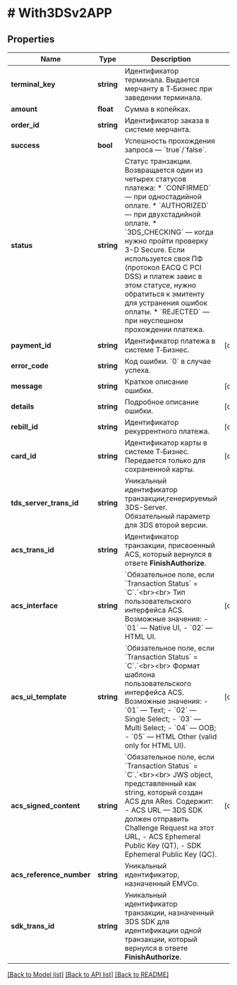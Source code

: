 # # With3DSv2APP

## Properties

Name | Type | Description | Notes
------------ | ------------- | ------------- | -------------
**terminal_key** | **string** | Идентификатор терминала. Выдается мерчанту в Т‑Бизнес при заведении терминала. |
**amount** | **float** | Сумма в копейках. |
**order_id** | **string** | Идентификатор заказа в системе мерчанта. |
**success** | **bool** | Успешность прохождения запроса — &#x60;true&#x60;/&#x60;false&#x60;. |
**status** | **string** | Статус транзакции. Возвращается один из четырех статусов платежа:   * &#x60;CONFIRMED&#x60; — при одностадийной оплате.   * &#x60;AUTHORIZED&#x60; — при двухстадийной оплате.   * &#x60;3DS_CHECKING&#x60; — когда нужно пройти проверку 3-D Secure. Если используется своя ПФ (протокол EACQ C PCI DSS) и платеж завис в этом статусе, нужно обратиться к эмитенту для устранения ошибок оплаты.   * &#x60;REJECTED&#x60; — при неуспешном прохождении платежа. |
**payment_id** | **string** | Идентификатор платежа в системе Т‑Бизнес. | [optional]
**error_code** | **string** | Код ошибки. &#x60;0&#x60; в случае успеха. |
**message** | **string** | Краткое описание ошибки. | [optional]
**details** | **string** | Подробное описание ошибки. | [optional]
**rebill_id** | **string** | Идентификатор рекуррентного платежа. | [optional]
**card_id** | **string** | Идентификатор карты в системе Т‑Бизнес. Передается только для cохраненной карты. | [optional]
**tds_server_trans_id** | **string** | Уникальный идентификатор транзакции,генерируемый 3DS-Server. Обязательный параметр для 3DS второй версии. |
**acs_trans_id** | **string** | Идентификатор транзакции, присвоенный ACS, который вернулся в ответе **FinishAuthorize**. |
**acs_interface** | **string** | &#x60;Обязательное поле, если &#x60;Transaction Status&#x60; &#x3D; &#x60;C&#x60;.&#x60;&lt;br&gt;&lt;br&gt; Тип пользовательского интерфейса ACS. Возможные значения:   - &#x60;01&#x60; — Native UI,   - &#x60;02&#x60; — HTML UI. | [optional]
**acs_ui_template** | **string** | &#x60;Обязательное поле, если &#x60;Transaction Status&#x60; &#x3D; &#x60;C&#x60;.&#x60;&lt;br&gt;&lt;br&gt;  Формат шаблона пользовательского интерфейса ACS. Возможные значения:     - &#x60;01&#x60; — Text;    - &#x60;02&#x60; — Single Select;    - &#x60;03&#x60; — Multi Select;    - &#x60;04&#x60; — OOB;    - &#x60;05&#x60; — HTML Other (valid only for HTML UI). | [optional]
**acs_signed_content** | **string** | &#x60;Обязательное поле, если &#x60;Transaction Status&#x60; &#x3D; &#x60;C&#x60;.&#x60;&lt;br&gt;&lt;br&gt;  JWS object, представленный как string, который создан ACS для ARes. Содержит:    - ACS URL — 3DS SDK должен отправить Challenge Request на этот URL,    - ACS Ephemeral Public Key (QT),    - SDK Ephemeral Public Key (QC). | [optional]
**acs_reference_number** | **string** | Уникальный идентификатор, назначенный EMVCo. |
**sdk_trans_id** | **string** | Уникальный идентификатор транзакции, назначенный 3DS SDK для идентификации одной транзакции, который вернулся в ответе **FinishAuthorize**. |

[[Back to Model list]](../../README.md#models) [[Back to API list]](../../README.md#endpoints) [[Back to README]](../../README.md)
